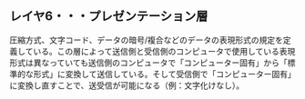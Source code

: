 ## レイヤ6・・・プレゼンテーション層
圧縮方式、文字コード、データの暗号/複合などのデータの表現形式の規定を定義している。この層によって送信側と受信側のコンピュータで使用している表現形式は異なっていても送信側のコンピュータで「コンピューター固有」から「標準的な形式」に変換して送信している。そして受信側で「コンピューター固有」に変換し直すことで、送受信が可能になる（例：文字化けなし）。
